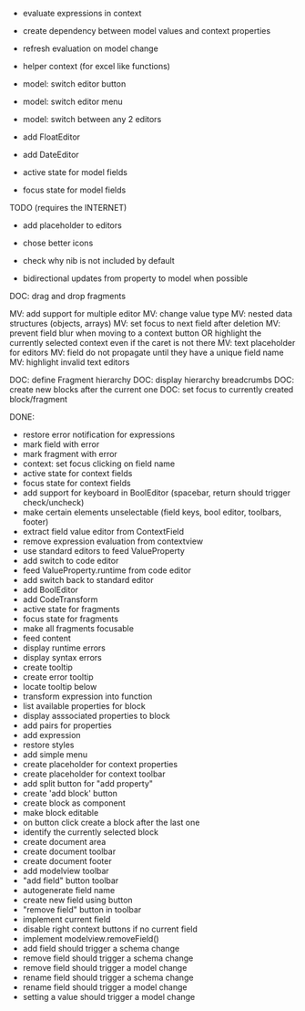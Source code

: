 - evaluate expressions in context
- create dependency between model values and context properties
- refresh evaluation on model change

- helper context (for excel like functions)

- model: switch editor button
- model: switch editor menu
- model: switch between any 2 editors

- add FloatEditor
- add DateEditor

- active state for model fields
- focus state for model fields

TODO (requires the INTERNET)
- add placeholder to editors
- chose better icons
- check why nib is not included by default

- bidirectional updates from property to model when possible

DOC: drag and drop fragments

MV: add support for multiple editor
MV: change value type
MV: nested data structures (objects, arrays)
MV: set focus to next field after deletion
MV: prevent field blur when moving to a context button OR highlight the currently selected context even if the caret is not there
MV: text placeholder for editors
MV: field do not propagate until they have a unique field name
MV: highlight invalid text editors

DOC: define Fragment hierarchy
DOC: display hierarchy breadcrumbs
DOC: create new blocks after the current one
DOC: set focus to currently created block/fragment

DONE:

+ restore error notification for expressions
+ mark field with error
+ mark fragment with error
+ context: set focus clicking on field name
+ active state for context fields
+ focus state for context fields
+ add support for keyboard in BoolEditor (spacebar, return should trigger check/uncheck)
+ make certain elements unselectable (field keys, bool editor, toolbars, footer)
+ extract field value editor from ContextField
+ remove expression evaluation from contextview
+ use standard editors to feed ValueProperty
+ add switch to code editor
+ feed ValueProperty.runtime from code editor
+ add switch back to standard editor
+ add BoolEditor
+ add CodeTransform
+ active state for fragments
+ focus state for fragments
+ make all fragments focusable
+ feed content
+ display runtime errors
+ display syntax errors
+ create tooltip
+ create error tooltip
+ locate tooltip below
+ transform expression into function
+ list available properties for block
+ display asssociated properties to block
+ add pairs for properties
+ add expression
+ restore styles
+ add simple menu
+ create placeholder for context properties
+ create placeholder for context toolbar
+ add split button for "add property"
+ create 'add block' button
+ create block as component
+ make block editable
+ on button click create a block after the last one
+ identify the currently selected block
+ create document area
+ create document toolbar
+ create document footer
+ add modelview toolbar
+ "add field" button toolbar
+ autogenerate field name
+ create new field using button
+ "remove field" button in toolbar
+ implement current field
+ disable right context buttons if no current field
+ implement modelview.removeField()
+ add field should trigger a schema change
+ remove field should trigger a schema change
+ remove field should trigger a model change
+ rename field should trigger a schema change
+ rename field should trigger a model change
+ setting a value should trigger a model change